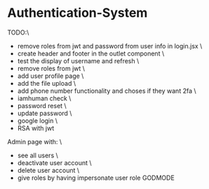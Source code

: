 # Authentication-System
TODO:\

- remove roles from jwt and password from user info in login.jsx \
- create header and footer in the outlet component \
- test the display of username and refresh \
- remove roles from jwt \
- add user profile page \
- add the file upload \
- add phone number functionality and choses if they want 2fa \
- iamhuman check \
- password reset \
- update password \
- google login \
- RSA with jwt

Admin page with: \
- see all users \
- deactivate user account \
- delete user account \
- give roles by having impersonate user role GODMODE
